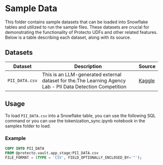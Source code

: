 # Sample Data

This folder contains sample datasets that can be loaded into Snowflake tables and utilized to run the sample files. These datasets are crucial for demonstrating the functionality of Protecto UDFs and other related features. Below is a table describing each dataset, along with its source.

## Datasets

| **Dataset**           | **Description**                                                                 | **Source**                                  |
|-----------------------|---------------------------------------------------------------------------------|---------------------------------------------|
| `PII_DATA.csv`  | This is an LLM-generated external dataset for the.The Learning Agency Lab - PII Data Detection Competition    | [Kaggle](https://www.kaggle.com/datasets/alejopaullier/pii-external-dataset)           |


## Usage


To load `PII_DATA.csv` into a Snowflake table, you can use the following SQL command or you can use the tokenization_sync.ipynb notebook in the samples folder to load.

### Example

```sql
COPY INTO PII_DATA
FROM @protecto.vault.app_stage/PII_DATA.csv
FILE_FORMAT = (TYPE = 'CSV', FIELD_OPTIONALLY_ENCLOSED_BY='"');
